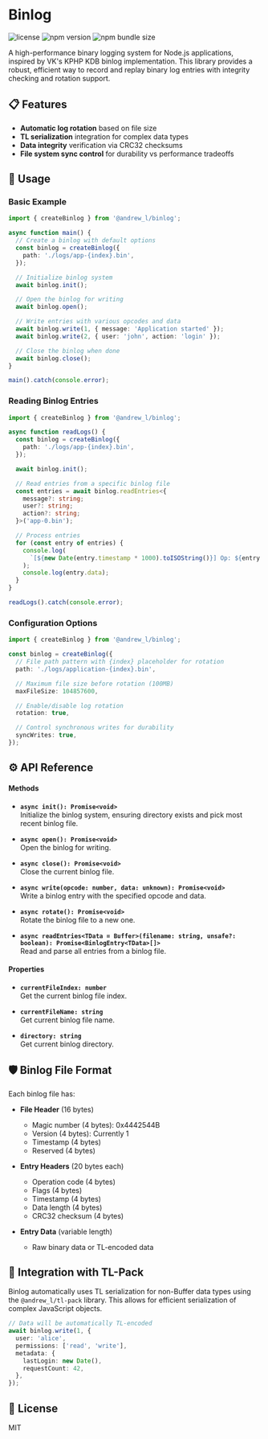 # Binlog

![license](https://img.shields.io/npm/l/%40andrew_l%2Fbinlog) <!-- omit in toc -->
![npm version](https://img.shields.io/npm/v/%40andrew_l%2Fbinlog) <!-- omit in toc -->
![npm bundle size](https://img.shields.io/bundlephobia/minzip/%40andrew_l%2Fbinlog) <!-- omit in toc -->

A high-performance binary logging system for Node.js applications, inspired by VK's KPHP KDB binlog implementation. This library provides a robust, efficient way to record and replay binary log entries with integrity checking and rotation support.

## 📋 Features

- **Automatic log rotation** based on file size
- **TL serialization** integration for complex data types
- **Data integrity** verification via CRC32 checksums
- **File system sync control** for durability vs performance tradeoffs

<!-- install placeholder -->

## 🔧 Usage

### Basic Example

```typescript
import { createBinlog } from '@andrew_l/binlog';

async function main() {
  // Create a binlog with default options
  const binlog = createBinlog({
    path: './logs/app-{index}.bin',
  });

  // Initialize binlog system
  await binlog.init();

  // Open the binlog for writing
  await binlog.open();

  // Write entries with various opcodes and data
  await binlog.write(1, { message: 'Application started' });
  await binlog.write(2, { user: 'john', action: 'login' });

  // Close the binlog when done
  await binlog.close();
}

main().catch(console.error);
```

### Reading Binlog Entries

```typescript
import { createBinlog } from '@andrew_l/binlog';

async function readLogs() {
  const binlog = createBinlog({
    path: './logs/app-{index}.bin',
  });

  await binlog.init();

  // Read entries from a specific binlog file
  const entries = await binlog.readEntries<{
    message?: string;
    user?: string;
    action?: string;
  }>('app-0.bin');

  // Process entries
  for (const entry of entries) {
    console.log(
      `[${new Date(entry.timestamp * 1000).toISOString()}] Op: ${entry.opcode}`,
    );
    console.log(entry.data);
  }
}

readLogs().catch(console.error);
```

### Configuration Options

```typescript
import { createBinlog } from '@andrew_l/binlog';

const binlog = createBinlog({
  // File path pattern with {index} placeholder for rotation
  path: './logs/application-{index}.bin',

  // Maximum file size before rotation (100MB)
  maxFileSize: 104857600,

  // Enable/disable log rotation
  rotation: true,

  // Control synchronous writes for durability
  syncWrites: true,
});
```

## ⚙️ API Reference

#### Methods

- **`async init(): Promise<void>`**  
  Initialize the binlog system, ensuring directory exists and pick most recent binlog file.

- **`async open(): Promise<void>`**  
  Open the binlog for writing.

- **`async close(): Promise<void>`**  
  Close the current binlog file.

- **`async write(opcode: number, data: unknown): Promise<void>`**  
  Write a binlog entry with the specified opcode and data.

- **`async rotate(): Promise<void>`**  
  Rotate the binlog file to a new one.

- **`async readEntries<TData = Buffer>(filename: string, unsafe?: boolean): Promise<BinlogEntry<TData>[]>`**  
  Read and parse all entries from a binlog file.

#### Properties

- **`currentFileIndex: number`**  
  Get the current binlog file index.

- **`currentFileName: string`**  
  Get current binlog file name.

- **`directory: string`**  
  Get current binlog directory.

## 🛡️ Binlog File Format

Each binlog file has:

- **File Header** (16 bytes)

  - Magic number (4 bytes): 0x4442544B
  - Version (4 bytes): Currently 1
  - Timestamp (4 bytes)
  - Reserved (4 bytes)

- **Entry Headers** (20 bytes each)

  - Operation code (4 bytes)
  - Flags (4 bytes)
  - Timestamp (4 bytes)
  - Data length (4 bytes)
  - CRC32 checksum (4 bytes)

- **Entry Data** (variable length)
  - Raw binary data or TL-encoded data

## 🔄 Integration with TL-Pack

Binlog automatically uses TL serialization for non-Buffer data types using the `@andrew_l/tl-pack` library. This allows for efficient serialization of complex JavaScript objects.

```typescript
// Data will be automatically TL-encoded
await binlog.write(1, {
  user: 'alice',
  permissions: ['read', 'write'],
  metadata: {
    lastLogin: new Date(),
    requestCount: 42,
  },
});
```

## 📝 License

MIT
